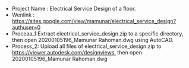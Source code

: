 - Project Name  : Electrical Service Design of a floor.
- Wenlink       : https://sites.google.com/view/mamunar/electrical_service_design?authuser=0
- Proceaa_1:Extract electrical_service_design.zip to a specific directory, then open 20200105196_Mamunar Rahoman.dwg using AutoCAD.
- Process_2: Upload all files of electrical_service_design.zip to https://viewer.autodesk.com/designviews  then open 20200105196_Mamunar Rahoman.dwg
